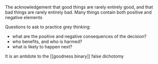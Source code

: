 The acknowledgement that good things are rarely entirely good, and that bad things are rarely entirely bad. Many things contain both positive and negative elements

Questions to ask to practice grey thinking:
- what are the positive and negative consequences of the decision?
- who benefits, and who is harmed?
- what is likely to happen next?

It is an antidote to the [[goodness binary]] false dichotomy